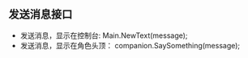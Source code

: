 ﻿## 发送消息接口

-  发送消息，显示在控制台: Main.NewText(message);
-  发送消息，显示在角色头顶： companion.SaySomething(message);  